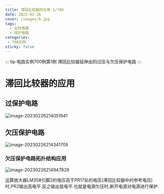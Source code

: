 ```yaml
---
title: 滞回比较器的应用 1/700
date: 2023-02-26
cover: /images/6.jpg
tags:
  - 比较电路
  - 保护电路
categories:
 - 700实例
sticky: false
---
```

::: tip 电路实例700例第1例
滞回比较器延伸出的过压与欠压保护电路
:::
<!-- more -->

# 滞回比较器的应用

## 过保护电路

![image-20230226214051941](https://778b-1317013106.cos.ap-nanjing.myqcloud.com/img/image-20230226214051941.png)

## 欠压保护电路

![image-20230226214341705](https://778b-1317013106.cos.ap-nanjing.myqcloud.com/img/image-20230226214341705.png)

### 欠压保护电路拓扑结构应用

![image-20230226214947828](https://778b-1317013106.cos.ap-nanjing.myqcloud.com/img/image-20230226214947828.png)

运算放大器LM358引脚2的电压高于PR17处的电压(滞回比较器中的参考电压)时,PR2输出高电平.反之输出低电平.也就是电源欠压时,断开电源对电源进行保护.